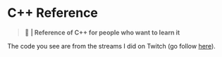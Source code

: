 # C++ Reference
> :seedling: **| Reference of C++ for people who want to learn it**

The code you see are from the streams I did on Twitch (go follow [here](https://twitch.tv/Iuyn_)).
